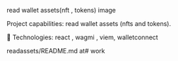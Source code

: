 read wallet assets(nft , tokens)
image

Project capabilities:
read wallet assets (nfts and tokens).

🚀 Technologies:
react , wagmi , viem, walletconnect

readassets/README.md at# work
